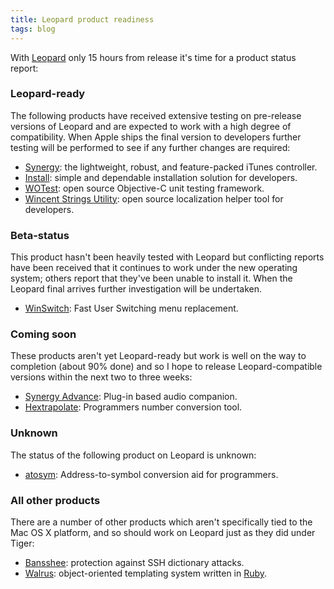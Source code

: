 ```yaml
---
title: Leopard product readiness
tags: blog
---
```


With [Leopard](http://www.wincent.com/knowledge-base/Leopard) only 15 hours from release it's time for a product status report:

### Leopard-ready

The following products have received extensive testing on pre-release versions of Leopard and are expected to work with a high degree of compatibility. When Apple ships the final version to developers further testing will be performed to see if any further changes are required:

-   [Synergy](http://synergy.wincent.com): the lightweight, robust, and feature-packed iTunes controller.
-   [Install](http://install.wincent.com): simple and dependable installation solution for developers.
-   [WOTest](http://test.wincent.com): open source Objective-C unit testing framework.
-   [Wincent Strings Utility](http://strings.wincent.com): open source localization helper tool for developers.

### Beta-status

This product hasn't been heavily tested with Leopard but conflicting reports have been received that it continues to work under the new operating system; others report that they've been unable to install it. When the Leopard final arrives further investigation will be undertaken.

-   [WinSwitch](http://winswitch.wincent.com/): Fast User Switching menu replacement.

### Coming soon

These products aren't yet Leopard-ready but work is well on the way to completion (about 90% done) and so I hope to release Leopard-compatible versions within the next two to three weeks:

-   [Synergy Advance](http://advance.wincent.com): Plug-in based audio companion.
-   [Hextrapolate](https://hex.wincent.com): Programmers number conversion tool.

### Unknown

The status of the following product on Leopard is unknown:

-   [atosym](http://atosym.wincent.com/): Address-to-symbol conversion aid for programmers.

### All other products

There are a number of other products which aren't specifically tied to the Mac OS X platform, and so should work on Leopard just as they did under Tiger:

-   [Bansshee](http://bansshee.wincent.com): protection against SSH dictionary attacks.
-   [Walrus](http://walrus.wincent.com): object-oriented templating system written in [Ruby](http://www.wincent.com/knowledge-base/Ruby).
